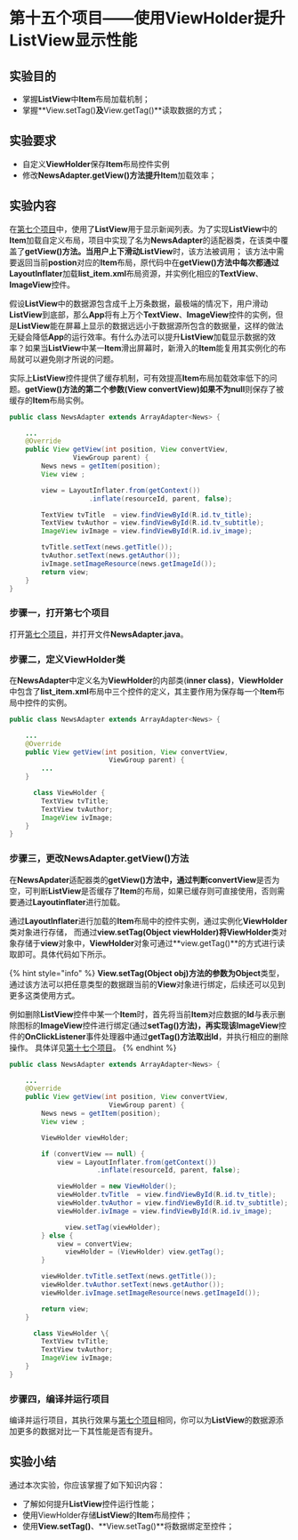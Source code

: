 #  第十五个项目——使用ViewHolder提升ListView显示性能

##  实验目的
* 掌握**ListView**中**Item**布局加载机制；
* 掌握**View.setTag()**及**View.getTag()**读取数据的方式；
  
##  实验要求
* 自定义**ViewHolder**保存**Item**布局控件实例
* 修改**NewsAdapter.getView()**方法提升**Item**加载效率；
   
##  实验内容

在[第七个项目](https://xxgqin.gitbook.io/android/ch02/ch02-4)中，使用了**ListView**用于显示新闻列表。为了实现**ListView**中的**Item**加载自定义布局，项目中实现了名为**NewsAdapter**的适配器类，在该类中覆盖了**getView()**方法。当用户上下滑动**ListView**时，该方法被调用；
该方法中需要返回当前**postion**对应的**Item**布局，原代码中在**getView()**方法中每次都通过**LayoutInflater**加载**list_item.xml**布局资源，并实例化相应的**TextView**、**ImageView**控件。

假设**ListView**中的数据源包含成千上万条数据，最极端的情况下，用户滑动**ListView**到底部，那么**App**将有上万个**TextView**、**ImageView**控件的实例，但是**ListView**能在屏幕上显示的数据远远小于数据源所包含的数据量，这样的做法无疑会降低**App**的运行效率。有什么办法可以提升**ListView**加载显示数据的效率？如果当**ListView**中某一**Item**滑出屏幕时，新滑入的**Item**能复用其实例化的布局就可以避免刚才所说的问题。

实际上**ListView**控件提供了缓存机制，可有效提高**Item**布局加载效率低下的问题。**getView()**方法的第二个参数(**View convertView**)如果不为**null**则保存了被缓存的**Item**布局实例。

```Java
public class NewsAdapter extends ArrayAdapter<News> {

    ...
    @Override
    public View getView(int position, View convertView, 
                ViewGroup parent) {
        News news = getItem(position);
        View view ;

        view = LayoutInflater.from(getContext())
                    .inflate(resourceId, parent, false);

        TextView tvTitle  = view.findViewById(R.id.tv_title);
        TextView tvAuthor = view.findViewById(R.id.tv_subtitle);
        ImageView ivImage = view.findViewById(R.id.iv_image);

        tvTitle.setText(news.getTitle());
        tvAuthor.setText(news.getAuthor());
        ivImage.setImageResource(news.getImageId());
        return view;
    }
}
```  

### 步骤一，打开第七个项目

打开[第七个项目](https://xxgqin.gitbook.io/android/ch02/ch02-4)，并打开文件**NewsAdapter.java**。


### 步骤二，定义ViewHolder类
在**NewsAdapter**中定义名为**ViewHolder**的内部类(**inner class)**，**ViewHolder**中包含了**list_item.xml**布局中三个控件的定义，其主要作用为保存每一个**Item**布局中控件的实例。

```Java
public class NewsAdapter extends ArrayAdapter<News> {

    ...
    @Override
    public View getView(int position, View convertView,
                         ViewGroup parent) {
        ...
    }

      class ViewHolder {  
        TextView tvTitle;
        TextView tvAuthor;
        ImageView ivImage;
    }
}
```  

### 步骤三，更改NewsAdapter.getView()方法

在**NewsApdater**适配器类的**getView()**方法中，通过判断**convertView**是否为空，可判断**ListView**是否缓存了**Item**的布局，如果已缓存则可直接使用，否则需要通过**Layoutinflater**进行加载。

通过**LayoutInflater**进行加载的**Item**布局中的控件实例，通过实例化**ViewHolder**类对象进行存储，
而通过**view.setTag(Object viewHolder)**将**ViewHolder**类对象存储于**view**对象中，**ViewHolder**对象可通过**view.getTag()**的方式进行读取即可。具体代码如下所示。

{% hint style="info" %}
**View.setTag(Object obj)**方法的参数为**Object**类型，通过该方法可以把任意类型的数据跟当前的**View**对象进行绑定，后续还可以见到更多这类使用方式。

例如删除**ListView**控件中某一个**Item**时，首先将当前**Item**对应数据的**Id**与表示删除图标的**ImageView**控件进行绑定(通过**setTag()**方法)，再实现该**ImageView**控件的**OnClickListener**事件处理器中通过**getTag()**方法取出**Id**，并执行相应的删除操作。 具体详见[第十七个项目](https://xxgqin.gitbook.io/android/appendix/app01-3)。
{% endhint %}

```Java
public class NewsAdapter extends ArrayAdapter<News> {

    ...
    @Override
    public View getView(int position, View convertView,
                         ViewGroup parent) {
        News news = getItem(position);
        View view ;

        ViewHolder viewHolder;

        if (convertView == null) {
            view = LayoutInflater.from(getContext())
                      .inflate(resourceId, parent, false);

            viewHolder = new ViewHolder();
            viewHolder.tvTitle  = view.findViewById(R.id.tv_title);
            viewHolder.tvAuthor = view.findViewById(R.id.tv_subtitle);
            viewHolder.ivImage = view.findViewById(R.id.iv_image);

              view.setTag(viewHolder);  
        } else {
            view = convertView;
              viewHolder = (ViewHolder) view.getTag();  
        }

        viewHolder.tvTitle.setText(news.getTitle());
        viewHolder.tvAuthor.setText(news.getAuthor());
        viewHolder.ivImage.setImageResource(news.getImageId());

        return view;
    }

      class ViewHolder \{  
        TextView tvTitle;
        TextView tvAuthor;
        ImageView ivImage;
    }
}
```  

###   步骤四，编译并运行项目
编译并运行项目，其执行效果与[第七个项目](https://xxgqin.gitbook.io/android/ch02/ch02-4)相同，你可以为**ListView**的数据源添加更多的数据对比一下其性能是否有提升。

##  实验小结

通过本次实验，你应该掌握了如下知识内容：
* 了解如何提升**ListView**控件运行性能；
* 使用ViewHolder存储**ListView**的**Item**布局控件；
* 使用**View.setTag()**、**View.setTag()**将数据绑定至控件；

